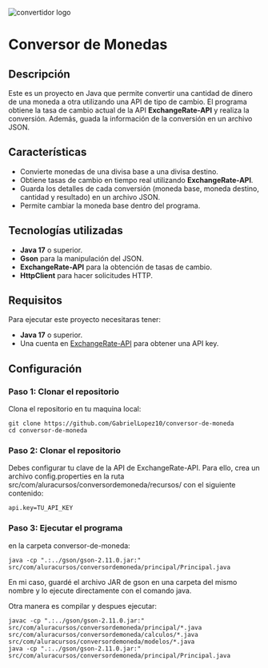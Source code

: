 ![convertidor logo](https://res.cloudinary.com/dfzw74nlk/image/upload/v1728926616/viw7kkf1zeamkicojjzs.jpg)

# Conversor de Monedas

## Descripción
Este es un proyecto en Java que permite convertir una cantidad de dinero de una moneda a otra
utilizando una API de tipo de cambio. El programa obtiene la tasa de cambio actual de la API **ExchangeRate-API**
y realiza la conversión. Además, guada la información de la conversión en un archivo JSON.

## Características
- Convierte monedas de una divisa base a una divisa destino.
- Obtiene tasas de cambio en tiempo real utilizando **ExchangeRate-API**.
- Guarda los detalles de cada conversión (moneda base, moneda destino, cantidad y resultado) en un archivo JSON.
- Permite cambiar la moneda base dentro del programa.

## Tecnologías utilizadas
- **Java 17** o superior.
- **Gson** para la manipulación del JSON.
- **ExchangeRate-API** para la obtención de tasas de cambio.
- **HttpClient** para hacer solicitudes HTTP.

## Requisitos

Para ejecutar este proyecto necesitaras tener:

- **Java 17** o superior.
- Una cuenta en [ExchangeRate-API](https://www.exchangerate-api.com/) para obtener una API key.

## Configuración

### Paso 1: Clonar el repositorio

Clona el repositorio en tu maquina local:

```
git clone https://github.com/GabrielLopez10/conversor-de-moneda
cd conversor-de-moneda
```

### Paso 2: Clonar el repositorio

Debes configurar tu clave de la API de ExchangeRate-API. 
Para ello, crea un archivo config.properties en la ruta src/com/aluracursos/conversordemoneda/recursos/ con el siguiente contenido:

```
api.key=TU_API_KEY
```

### Paso 3: Ejecutar el programa

en la carpeta conversor-de-moneda:

```
java -cp ".:../gson/gson-2.11.0.jar:" src/com/aluracursos/conversordemoneda/principal/Principal.java
```
En mi caso, guardé el archivo JAR de gson en una carpeta del mismo nombre y lo ejecute directamente con el comando java.

Otra manera es compilar y despues ejecutar:

```
javac -cp ".:../gson/gson-2.11.0.jar:" src/com/aluracursos/conversordemoneda/principal/*.java src/com/aluracursos/conversordemoneda/calculos/*.java src/com/aluracursos/conversordemoneda/modelos/*.java
java -cp ".:../gson/gson-2.11.0.jar:" src/com/aluracursos/conversordemoneda/principal/Principal.java
```